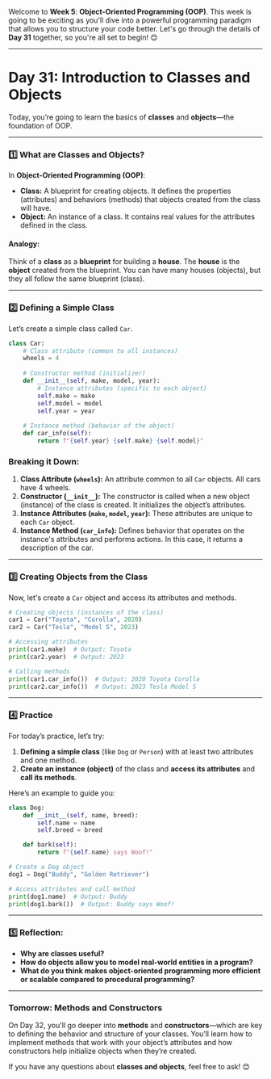 Welcome to **Week 5**: **Object-Oriented Programming (OOP)**. This week is going to be exciting as you'll dive into a powerful programming paradigm that allows you to structure your code better. Let's go through the details of **Day 31** together, so you're all set to begin! 😊

---

# **Day 31: Introduction to Classes and Objects**

Today, you’re going to learn the basics of **classes** and **objects**—the foundation of OOP.

---

### **1️⃣ What are Classes and Objects?**

In **Object-Oriented Programming (OOP)**:
- **Class:** A blueprint for creating objects. It defines the properties (attributes) and behaviors (methods) that objects created from the class will have.
- **Object:** An instance of a class. It contains real values for the attributes defined in the class.

#### **Analogy:**
Think of a **class** as a **blueprint** for building a **house**. The **house** is the **object** created from the blueprint. You can have many houses (objects), but they all follow the same blueprint (class).

---

### **2️⃣ Defining a Simple Class**

Let’s create a simple class called `Car`.

```python
class Car:
    # Class attribute (common to all instances)
    wheels = 4
    
    # Constructor method (initializer)
    def __init__(self, make, model, year):
        # Instance attributes (specific to each object)
        self.make = make
        self.model = model
        self.year = year
        
    # Instance method (behavior of the object)
    def car_info(self):
        return f"{self.year} {self.make} {self.model}"
```

### **Breaking it Down:**
1. **Class Attribute (`wheels`):** An attribute common to all `Car` objects. All cars have 4 wheels.
2. **Constructor (`__init__`):** The constructor is called when a new object (instance) of the class is created. It initializes the object’s attributes.
3. **Instance Attributes (`make`, `model`, `year`):** These attributes are unique to each `Car` object.
4. **Instance Method (`car_info`):** Defines behavior that operates on the instance's attributes and performs actions. In this case, it returns a description of the car.

---

### **3️⃣ Creating Objects from the Class**

Now, let's create a `Car` object and access its attributes and methods.

```python
# Creating objects (instances of the class)
car1 = Car("Toyota", "Corolla", 2020)
car2 = Car("Tesla", "Model S", 2023)

# Accessing attributes
print(car1.make)  # Output: Toyota
print(car2.year)  # Output: 2023

# Calling methods
print(car1.car_info())  # Output: 2020 Toyota Corolla
print(car2.car_info())  # Output: 2023 Tesla Model S
```

---

### **4️⃣ Practice**

For today’s practice, let’s try:
1. **Defining a simple class** (like `Dog` or `Person`) with at least two attributes and one method.
2. **Create an instance (object)** of the class and **access its attributes** and **call its methods**.
   
Here’s an example to guide you:
```python
class Dog:
    def __init__(self, name, breed):
        self.name = name
        self.breed = breed

    def bark(self):
        return f"{self.name} says Woof!"

# Create a Dog object
dog1 = Dog("Buddy", "Golden Retriever")

# Access attributes and call method
print(dog1.name)  # Output: Buddy
print(dog1.bark())  # Output: Buddy says Woof!
```

---

### **5️⃣ Reflection:**

- **Why are classes useful?**
- **How do objects allow you to model real-world entities in a program?**
- **What do you think makes object-oriented programming more efficient or scalable compared to procedural programming?**

---

### **Tomorrow: Methods and Constructors**

On Day 32, you'll go deeper into **methods** and **constructors**—which are key to defining the behavior and structure of your classes. You’ll learn how to implement methods that work with your object’s attributes and how constructors help initialize objects when they’re created.

If you have any questions about **classes and objects**, feel free to ask! 😊